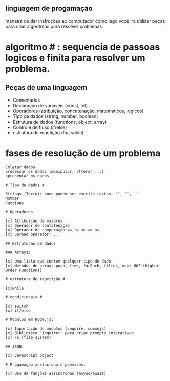 ## linguagem de progamação

 maneira de dar instruções ao computador
 como lego você ira utilizar peças para criar algoritmos para resolver problemas

 # algoritmo # : sequencia de passoas logicos e finita para resolver um problema.

 ## Peças de uma linguagem ##

   - Comentarios
   - Declaração de variavéis (const, let)
   - Operadores (atribuição, concatenação, matematicos, logicos)
   - Tipo de dados (string, number, boolean)
   - Estrutura de dados (functions, object, array)
   - Controle de fluxo (if/else)
   - estrutura de repetição (for, while)

   # fases de resolução de um problema #

    Coletar dados
    processar os dados (manipular, alterar ...)
    apresentar os dados

    # Tipo de dados #

    Strings (Texto): como podem ser escrito textos: "", '', ´´
    Number
    Fuctions

    # Operadores 

    [x] Atribuição de valores
    [x] Operador de contatenação
    [x] Operador de comparação ==,!= <> => <=
    [x] Spread operator: ...

    ## Estruturas de dados

    ### Arrays:

    [x] Uma lista que contem qualquer tipo de dado
    [x] Metodos de array: push, find, forEach, filter, map: HOF (Higher Order Functions)

    # estrutura de repetição #

    [x]while

    # condicionais #

    [x] switch
    [x] if/else

    # Modulos em Node.js:

    [x] Importação de modulos (require, commnjs)
    [x] Biblioteca 'inquirer' para criar prompts interativos
    [x] FS (file system)

    ## JSON

    [x] Javascript object

    # Progamação assíncrona e promises:

    [x] Uso de funções assíncronas (async/await)